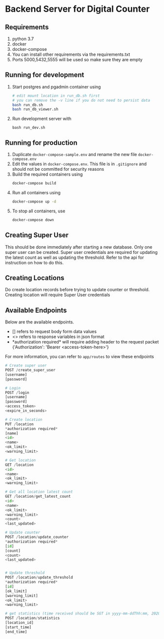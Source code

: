 # Backend Server for Digital Counter

## Requirements
1. python 3.7
1. docker
1. docker-compose
1. You can install other requirements via the requirements.txt
1. Ports 5000,5432,5555 will be used so make sure they are empty

## Running for development
1. Start postgres and pgadmin container using
    ```bash
    # edit mount location in run_db.sh first
    # you can remove the -v line if you do not need to persist data
    bash run_db.sh
    bash run_db_viewer.sh
    ```
2. Run development server with
    ```
    bash run_dev.sh
    ```

## Running for production
1. Duplicate `docker-compose-sample.env` and rename the new file `docker-compose.env`
1. Edit the values in `docker-compose.env`. This file is in `.gitignore` and should not be committed for security reasons 
1. Build the required containers using
    ```bash
    docker-compose build
    ```
1. Run all containers using
    ```bash
    docker-compose up -d
    ```
1. To stop all containers, use
    ```bash
    docker-compose down
    ```


## Creating Super User
This should be done immediately after starting a new database. Only one super user can be created. Super user credentials are required for updating the latest count as well as updating the threshold. Refer to the api for instruction on how to do this.

## Creating Locations
Do create location records before trying to update counter or threshold. Creating location will require Super User credentials

## Available Endpoints
Below are the available endpoints.
- [] refers to request body form data values
- <> refers to response variables in json format
- \*authorization required\* will require adding header to the request packet {'Authorization': 'Bearer \<access-token-here\>'}

For more information, you can refer to `app/routes` to view these endpoints

```python
# Create super user
POST /create_super_user
[username]
[password]

# Login
POST /login
[username]
[password]
<access_token>
<expire_in_seconds>

# Create location
PUT /location
*authorization required*
[name]
<id>
<name>
<ok_limit>
<warning_limit>

# Get location
GET /location
<id>
<name>
<ok_limit>
<warning_limit>

# Get all location latest count
GET /location/get_latest_count
<id>
<name>
<ok_limit>
<warning_limit>
<count>
<last_updated>

# Update counter
POST /location/update_counter
*authorization required*
[id]
[count]
<count>
<last_updated>


# Update threshold
POST /location/update_threshold
*authorization required*
[id]
[ok_limit]
[warning_limit]
<ok_limit>
<warning_limit>

# get statistics (time received should be SGT in yyyy-mm-ddThh:mm, 2020-06-01T08:15)
POST /location/statistics
[location_id]
[start_time]
[end_time]

```

